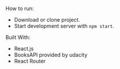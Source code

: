 How to run:
- Download or clone project.
- Start development server with `npm start`.

Built With:
- React.js
- BooksAPI provided by udacity
- React Router
